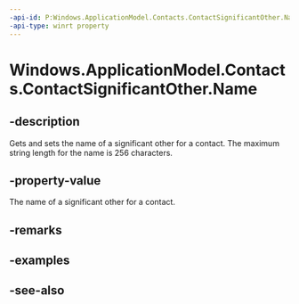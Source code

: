 ```yaml
---
-api-id: P:Windows.ApplicationModel.Contacts.ContactSignificantOther.Name
-api-type: winrt property
---
```


<!-- Property syntax
public string Name { get;  set; }
-->

# Windows.ApplicationModel.Contacts.ContactSignificantOther.Name

## -description
Gets and sets the name of a significant other for a contact. The maximum string length for the name is 256 characters.

## -property-value
The name of a significant other for a contact.

## -remarks

## -examples

## -see-also
